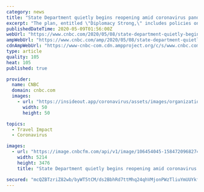 ```yaml
---
category: news
title: "State Department quietly begins reopening amid coronavirus pandemic"
excerpt: "The plan, entitled \"Diplomacy Strong,\" includes policies on travel, telework, face coverings, as well as social distancing requirements for common spaces such as cafeterias."
publishedDateTime: 2020-05-09T01:56:00Z
webUrl: "https://www.cnbc.com/2020/05/08/state-department-quietly-begins-reopening-amid-coronavirus-pandemic.html"
ampWebUrl: "https://www.cnbc.com/amp/2020/05/08/state-department-quietly-begins-reopening-amid-coronavirus-pandemic.html"
cdnAmpWebUrl: "https://www-cnbc-com.cdn.ampproject.org/c/s/www.cnbc.com/amp/2020/05/08/state-department-quietly-begins-reopening-amid-coronavirus-pandemic.html"
type: article
quality: 105
heat: 105
published: true

provider:
  name: CNBC
  domain: cnbc.com
  images:
    - url: "https://insideout.app/coronavirus/assets/images/organizations/cnbc.com-50x50.jpg"
      width: 50
      height: 50

topics:
  - Travel Impact
  - Coronavirus

images:
  - url: "https://image.cnbcfm.com/api/v1/image/106454045-1584720968274gettyimages-1157263207.jpeg?v=1587741394"
    width: 5214
    height: 3476
    title: "State Department quietly begins reopening amid coronavirus pandemic"

secured: "mcQZBTzriZ82wb/byWT5tCM/ds2BbhRd7ttMhq24qhVMjonPWzTliuYmUUYkffG/MG7/HkFekivBwra7spWHsc93ROBvt/VWH1v/5r/y7b6lBCixHornWeBPwtFKUERsil2UYrOMn17s5IAJF49KsrkSfIbjSM9MXxBGnNqQhxR0r9WJ6Qv5AgK9zLcsR5k4OMG3KgtdexRNqAtKFqv0N1T5tjaazqoU6+z3wYVLCZ6VAumVYmdiBF2NXig0YXY6lV9I/ojBEtCVKRK6m+mtdRKUY30AAwC/C7uh/M/KhNv/daEtiqIIybTuQpA6K26H;Jz9cQ/JRiOwljkNHLgUQfg=="
---
```


